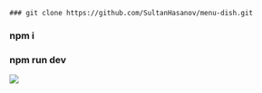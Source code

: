 ```### git clone https://github.com/SultanHasanov/menu-dish.git```
### npm i
### npm run dev
<img src="https://user-images.githubusercontent.com/105391964/216718116-27fe2052-bd69-4db8-9326-a769645b599f.jpg"></img>
